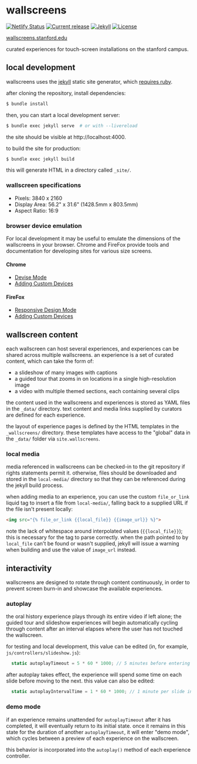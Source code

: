 # wallscreens
[![Netlify Status](https://api.netlify.com/api/v1/badges/692ef43d-2785-4975-a5c4-9db57a66b315/deploy-status)](https://app.netlify.com/sites/sul-wallscreens/deploys)
[![Current release](https://img.shields.io/github/v/release/sul-dlss/wallscreens)](https://github.com/sul-dlss/wallscreens/releases)
[![Jekyll](https://img.shields.io/badge/powered_by-jekyll-blue.svg)](http://jekyllrb.com/)
[![License](https://img.shields.io/badge/license-apache%202.0-blue.svg)](https://opensource.org/licenses/Apache-2.0)

[wallscreens.stanford.edu](https://wallscreens.stanford.edu)

curated experiences for touch-screen installations on the stanford campus.

## local development
wallscreens uses the [jekyll](http://jekyllrb.com/) static site generator, which [requires ruby](http://jekyllrb.com/docs/#prerequisites).

after cloning the repository, install dependencies:
```sh
$ bundle install
```
then, you can start a local development server:
```sh
$ bundle exec jekyll serve  # or with --livereload
```
the site should be visible at http://localhost:4000.

to build the site for production:
```sh
$ bundle exec jekyll build
```
this will generate HTML in a directory called `_site/`.

### wallscreen specifications
- Pixels: 3840 x 2160
- Display Area: 56.2" x 31.6" (1428.5mm x 803.5mm)
- Aspect Ratio: 16:9

### browser device emulation
For local development it may be useful to emulate the dimensions of the wallscreens in your browser. Chrome and FireFox provide tools and documentation for developing sites for various size screens.

#### Chrome
- [Devise Mode](https://developer.chrome.com/docs/devtools/device-mode/)
- [Adding Custom Devices](https://developer.chrome.com/docs/devtools/device-mode/#custom)

#### FireFox
- [Responsive Design Mode](https://developer.mozilla.org/en-US/docs/Tools/Responsive_Design_Mode)
- [Adding Custom Devices](https://developer.mozilla.org/en-US/docs/Tools/Responsive_Design_Mode#device_selection)

## wallscreen content
each wallscreen can host several experiences, and experiences can be shared across multiple wallscreens. an experience is a set of curated content, which can take the form of:
- a slideshow of many images with captions
- a guided tour that zooms in on locations in a single high-resolution image
- a video with multiple themed sections, each containing several clips

the content used in the wallscreens and experiences is stored as YAML files in the `_data/` directory. text content and media links supplied by curators are defined for each experience.

the layout of experience pages is defined by the HTML templates in the `_wallscreens/` directory. these templates have access to the "global" data in the `_data/` folder via `site.wallscreens`.

### local media
media referenced in wallscreens can be checked-in to the git repository if rights statements permit it. otherwise, files should be downloaded and stored in the `local-media/` directory so that they can be referenced during the jekyll build process.

when adding media to an experience, you can use the custom `file_or_link` liquid tag to insert a file from `local-media/`, falling back to a supplied URL if the file isn't present locally:
```html
<img src="{% file_or_link {{local_file}} {{image_url}} %}">
```
note the lack of whitespace around interpolated values (`{{local_file}}`); this is necessary for the tag to parse correctly. when the path pointed to by `local_file` can't be found or wasn't supplied, jekyll will issue a warning when building and use the value of `image_url` instead.

## interactivity
wallscreens are designed to rotate through content continuously, in order to prevent screen burn-in and showcase the available experiences.

### autoplay
the oral history experience plays through its entire video if left alone; the guided tour and slideshow experiences will begin automatically cycling through content after an interval elapses where the user has not touched the wallscreen.

for testing and local development, this value can be edited (in, for example, `js/controllers/slideshow.js`):
```js
  static autoplayTimeout = 5 * 60 * 1000; // 5 minutes before entering autoplay mode
```
after autoplay takes effect, the experience will spend some time on each slide before moving to the next. this value can also be edited:
```js
  static autoplayIntervalTime = 1 * 60 * 1000; // 1 minute per slide in autoplay mode
```
### demo mode
if an experience remains unattended for `autoplayTimeout` after it has completed, it will eventually return to its initial state. once it remains in this state for the duration of another `autoplayTimeout`, it will enter "demo mode", which cycles between a preview of each experience on the wallscreen.

this behavior is incorporated into the `autoplay()` method of each experience controller.
